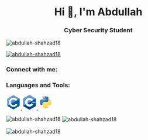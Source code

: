 <h1 align="center">Hi 👋, I'm Abdullah </h1>
<h3 align="center">Cyber Security Student</h3>

<p align="left"> <img src="https://komarev.com/ghpvc/?username=abdullah-shahzad18&label=Profile%20views&color=0e75b6&style=flat" alt="abdullah-shahzad18" /> </p>

<p align="left"> <a href="https://github.com/ryo-ma/github-profile-trophy"><img src="https://github-profile-trophy.vercel.app/?username=abdullah-shahzad18" alt="abdullah-shahzad18" /></a> </p>

<h3 align="left">Connect with me:</h3>
<p align="left">
</p>

<h3 align="left">Languages and Tools:</h3>
<p align="left"> <a href="https://www.cprogramming.com/" target="_blank" rel="noreferrer"> <img src="https://raw.githubusercontent.com/devicons/devicon/master/icons/c/c-original.svg" alt="c" width="40" height="40"/> </a> <a href="https://www.w3schools.com/cpp/" target="_blank" rel="noreferrer"> <img src="https://raw.githubusercontent.com/devicons/devicon/master/icons/cplusplus/cplusplus-original.svg" alt="cplusplus" width="40" height="40"/> </a> <a href="https://www.python.org" target="_blank" rel="noreferrer"> <img src="https://raw.githubusercontent.com/devicons/devicon/master/icons/python/python-original.svg" alt="python" width="40" height="40"/> </a> </p>

<p><img align="left" src="https://github-readme-stats.vercel.app/api/top-langs?username=abdullah-shahzad18&show_icons=true&locale=en&layout=compact" alt="abdullah-shahzad18" /></p>

<p>&nbsp;<img align="center" src="https://github-readme-stats.vercel.app/api?username=abdullah-shahzad18&show_icons=true&locale=en" alt="abdullah-shahzad18" /></p>

<p><img align="center" src="https://github-readme-streak-stats.herokuapp.com/?user=abdullah-shahzad18&" alt="abdullah-shahzad18" /></p>
